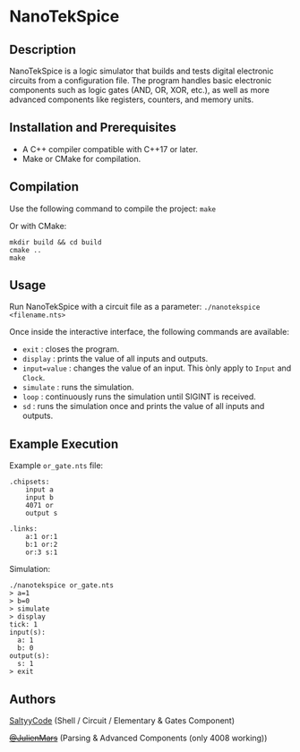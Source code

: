 # NanoTekSpice
## Description

NanoTekSpice is a logic simulator that builds and tests digital electronic circuits from a configuration file. The program handles basic electronic components such as logic gates (AND, OR, XOR, etc.), as well as more advanced components like registers, counters, and memory units.

## Installation and Prerequisites
- A C++ compiler compatible with C++17 or later.
- Make or CMake for compilation.

## Compilation
Use the following command to compile the project:
```make```

Or with CMake:
``` 
mkdir build && cd build
cmake ..
make
```

## Usage
Run NanoTekSpice with a circuit file as a parameter:
```./nanotekspice <filename.nts>```

Once inside the interactive interface, the following commands are available:
* `exit` : closes the program.
* `display` : prints the value of all inputs and outputs.
* `input=value` : changes the value of an input. This ònly apply to `Input` and `Clock`.
* `simulate` : runs the simulation.
* `loop` : continuously runs the simulation until SIGINT is received.
* `sd` : runs the simulation once and prints the value of all inputs and outputs.

## Example Execution
Example ```or_gate.nts``` file:
```shell
.chipsets:
    input a
    input b
    4071 or
    output s

.links:
    a:1 or:1
    b:1 or:2
    or:3 s:1
```

Simulation:

```
./nanotekspice or_gate.nts
> a=1
> b=0
> simulate
> display
tick: 1
input(s):
  a: 1
  b: 0
output(s):
  s: 1
> exit
```

## Authors
[SaltyyCode](https://www.github.com/SaltyyCode) (Shell / Circuit / Elementary & Gates Component) 

~~[@JulienMars](https://github.com/Julienmarss)~~ (Parsing & Advanced Components (only 4008 working))
